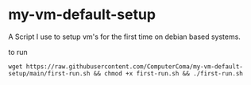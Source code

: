 # my-vm-default-setup

A Script I use to setup vm's for the first time on debian based systems. 

to run 
````
wget https://raw.githubusercontent.com/ComputerComa/my-vm-default-setup/main/first-run.sh && chmod +x first-run.sh && ./first-run.sh
````
